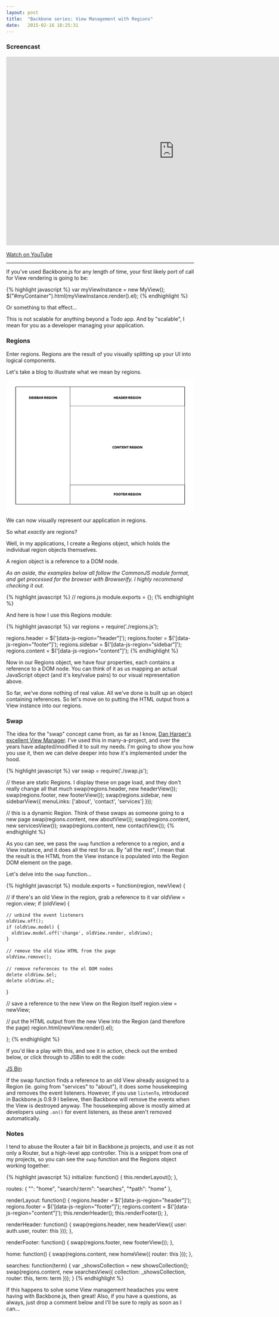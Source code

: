 ```yaml
---
layout: post
title:  "Backbone series: View Management with Regions"
date:   2015-02-16 18:25:31
---
```


### Screencast

<iframe class="hide-on-mobile" width="900" height="505.8" src="https://www.youtube.com/embed/JN-qnL0qqZk" frameborder="0" allowfullscreen></iframe>

<p class="muted"><a href="https://www.youtube.com/watch?v=JN-qnL0qqZk">Watch on YouTube</a></p>

<hr class="fancy">

If you've used Backbone.js for any length of time, your first likely port of call for View rendering is going to be:

{% highlight javascript %}
var myViewInstance = new MyView();
$("#myContainer").html(myViewInstance.render().el);
{% endhighlight %}

Or something to that effect...

This is not scalable for anything beyond a Todo app. And by "scalable", I mean for you as a developer managing your application.

### Regions

Enter regions. Regions are the result of you visually splitting up your UI into logical components.

Let's take a blog to illustrate what we mean by regions.

![](/img/blog_layout.png)

We can now visually represent our application in regions. 

So what *exactly* are regions?

Well, in my applications, I create a Regions object, which holds the individual region objects themselves.

A region object is a reference to a DOM node.

*As an aside, the examples below all follow the CommonJS module format, and get processed for the browser with Browserify. I highly recommend checking it out.*

{% highlight javascript %}
// regions.js
module.exports = {};
{% endhighlight %}

And here is how I use this Regions module:

{% highlight javascript %}
var regions = require('./regions.js');

regions.header = $('[data-js-region="header"]');
regions.footer = $('[data-js-region="footer"]');
regions.sidebar = $('[data-js-region="sidebar"]');
regions.content = $('[data-js-region="content"]');
{% endhighlight %}

Now in our Regions object, we have four properties, each contains a reference to a DOM node. You can think of it as us mapping an actual JavaScript object (and it's key/value pairs) to our visual representation above.

So far, we've done nothing of real value. All we've done is built up an object containing references. So let's move on to putting the HTML output from a View instance into our regions.

### Swap

The idea for the "swap" concept came from, as far as I know, [Dan Harper's excellent View Manager](https://github.com/danharper/backbone.viewmanager). I've used this in many-a-project, and over the years have adapted/modified it to suit my needs. I'm going to show you how you use it, then we can delve deeper into how it's implemented under the hood.

{% highlight javascript %}
var swap = require('./swap.js');

// these are static Regions. I display these on page load, and they don't really change all that much
swap(regions.header, new headerView());
swap(regions.footer, new footerView());
swap(regions.sidebar, new sidebarView({
  menuLinks: ['about', 'contact', 'services']
}));

// this is a dynamic Region. Think of these swaps as someone going to a new page
swap(regions.content, new aboutView());
swap(regions.content, new servicesView());
swap(regions.content, new contactView());
{% endhighlight %}

As you can see, we pass the `swap` function a reference to a region, and a View instance, and it does all the rest for us. By "all the rest", I mean that the result is the HTML from the View instance is populated into the Region DOM element on the page.

Let's delve into the `swap` function...

{% highlight javascript %}
module.exports = function(region, newView) {

  // if there's an old View in the region, grab a reference to it
  var oldView = region.view;
  if (oldView) {

    // unbind the event listeners
    oldView.off();
    if (oldView.model) {
      oldView.model.off('change', oldView.render, oldView);
    }

    // remove the old View HTML from the page
    oldView.remove();
  
    // remove references to the el DOM nodes
    delete oldView.$el;
    delete oldView.el;
  }
  
  // save a reference to the new View on the Region itself
  region.view = newView;

  // put the HTML output from the new View into the Region (and therefore the page)
  region.html(newView.render().el);

};
{% endhighlight %}

If you'd like a play with this, and see it in action, check out the embed below, or click through to JSBin to edit the code:

<a class="jsbin-embed" href="http://jsbin.com/nibubilifi/2/embed?html,js,output">JS Bin</a><script src="http://static.jsbin.com/js/embed.js"></script>

If the swap function finds a reference to an old View already assigned to a Region (ie. going from "services" to "about"), it does some housekeeping and removes the event listeners. However, if you use `listenTo`, introduced in Backbone.js 0.9.9 I believe, then Backbone will remove the events when the View is destroyed anyway. The housekeeping above is mostly aimed at developers using `.on()` for event listeners, as these aren't removed automatically.

### Notes

I tend to abuse the Router a fair bit in Backbone.js projects, and use it as not only a Router, but a high-level app controller. This is a snippet from one of my projects, so you can see the `swap` function and the Regions object working together:

{% highlight javascript %}
initialize: function() {
  this.renderLayout();
},

routes: {
  "": "home",
  "search/:term": "searches",
  "*path": "home"
},

renderLayout: function() {
  regions.header = $('[data-js-region="header"]');
  regions.footer = $('[data-js-region="footer"]');
  regions.content = $('[data-js-region="content"]');
  this.renderHeader();
  this.renderFooter();
},

renderHeader: function() {
  swap(regions.header, new headerView({
    user: auth.user,
    router: this
  }));
},

renderFooter: function() {
  swap(regions.footer, new footerView());
},

home: function() {
  swap(regions.content, new homeView({
    router: this
  }));
},

searches: function(term) {
  var _showsCollection = new showsCollection();
  swap(regions.content, new searchesView({
    collection: _showsCollection,
    router: this,
    term: term
  }));
}
{% endhighlight %}

If this happens to solve some View management headaches you were having with Backbone.js, then great! Also, if you have a questions, as always, just drop a comment below and I'll be sure to reply as soon as I can...
